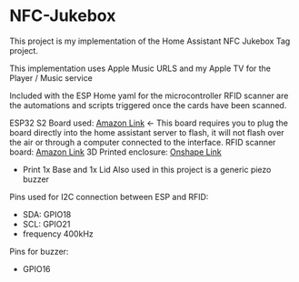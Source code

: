 # NFC-Jukebox

This project is my implementation of the Home Assistant NFC Jukebox Tag project.

This implementation uses Apple Music URLS and my Apple TV for the Player / Music service

Included with the ESP Home yaml for the microcontroller RFID scanner are the automations and scripts triggered once the cards have been scanned.

ESP32 S2 Board used: [Amazon Link](https://www.amazon.com/dp/B0B28LMBKD?ref=ppx_yo2ov_dt_b_product_details&th=1) <- This board requires you to plug the board directly into the home assistant server to flash, it will not flash over the air or through a computer connected to the interface.
RFID scanner board: [Amazon Link](https://www.amazon.com/dp/B01I1J17LC?psc=1&ref=ppx_yo2ov_dt_b_product_details)
3D Printed enclosure: [Onshape Link](https://cad.onshape.com/documents/ec66925a9cd6c534a0f8a11c/w/35f4ecaeaa0d44f1f4ac2f7e/e/4fb00e4a5a71fa35d0e48957?renderMode=0&uiState=666202da0030f31e6bcef69d)
 - Print 1x Base and 1x Lid
Also used in this project is a generic piezo buzzer

Pins used for I2C connection between ESP and RFID:
 - SDA: GPIO18
 - SCL: GPIO21
 - frequency 400kHz

Pins for buzzer:
 - GPIO16
